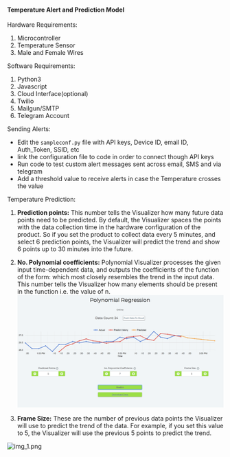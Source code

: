 #### Temperature Alert and Prediction Model

Hardware Requirements: 
1. Microcontroller
2. Temperature Sensor
3. Male and Female Wires

Software Requirements:
1. Python3
2. Javascript
3. Cloud Interface(optional)
4. Twilio
5. Mailgun/SMTP
6. Telegram Account

Sending Alerts:
- Edit the ```sampleconf.py``` file with API keys, Device ID, email ID, Auth_Token, SSID, etc
- link the configuration file to code in order to connect though API keys
- Run code to test custom alert messages sent across email, SMS and via telegram
- Add a threshold value to receive alerts in case the Temperature crosses the value

Temperature Prediction:
1. **Prediction points:** This number tells the Visualizer how many future data points need to be predicted. By default, the Visualizer spaces the points with the data collection time in the hardware configuration of the product. So if you set the product to collect data every 5 minutes, and select 6 prediction points, the Visualizer will predict the trend and show 6 points up to 30 minutes into the future.

2. **No. Polynomial coefficients:** Polynomial Visualizer processes the given input time-dependent data, and outputs the coefficients of the function of the form:
which most closely resembles the trend in the input data. This number tells the Visualizer how many elements should be present in the function i.e. the value of n.
![img.png](https://github.com/ananya0809/Temperature-Alert/blob/master/readme%20images/img_1.png)
3. **Frame Size:** These are the number of previous data points the Visualizer will use to predict the trend of the data. For example, if you set this value to 5, the Visualizer will use the previous 5 points to predict the trend.

![img_1.png](img_1.png)

